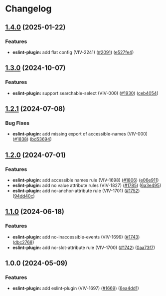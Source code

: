 # Changelog

## [1.4.0](https://github.com/Vonage/vivid-3/compare/eslint-plugin-v1.3.0...eslint-plugin-v1.4.0) (2025-01-22)


### Features

* **eslint-plugin:** add flat config (VIV-2241) ([#2091](https://github.com/Vonage/vivid-3/issues/2091)) ([e527fe4](https://github.com/Vonage/vivid-3/commit/e527fe44dba407b43f6ae6c2ab1eb40a026a26a7))

## [1.3.0](https://github.com/Vonage/vivid-3/compare/eslint-plugin-v1.2.1...eslint-plugin-v1.3.0) (2024-10-07)


### Features

* **eslint-plugin:** support searchable-select (VIV-000) ([#1930](https://github.com/Vonage/vivid-3/issues/1930)) ([ceb4054](https://github.com/Vonage/vivid-3/commit/ceb405443c00b977d6112ea1328f02aadba4f7d4))

## [1.2.1](https://github.com/Vonage/vivid-3/compare/eslint-plugin-v1.2.0...eslint-plugin-v1.2.1) (2024-07-08)


### Bug Fixes

* **eslint-plugin:** add missing export of accessible-names (VIV-000) ([#1838](https://github.com/Vonage/vivid-3/issues/1838)) ([bd53694](https://github.com/Vonage/vivid-3/commit/bd5369414f5ae657b5e87118bb10d0622a6a8450))

## [1.2.0](https://github.com/Vonage/vivid-3/compare/eslint-plugin-v1.1.0...eslint-plugin-v1.2.0) (2024-07-01)


### Features

* **eslint-plugin:** add accessible names rule (VIV-1698) ([#1806](https://github.com/Vonage/vivid-3/issues/1806)) ([e06e911](https://github.com/Vonage/vivid-3/commit/e06e911bbad87ef9e6d69b7b03f6859086566e16))
* **eslint-plugin:** add no value attribute rules (VIV-1827) ([#1785](https://github.com/Vonage/vivid-3/issues/1785)) ([6a3e495](https://github.com/Vonage/vivid-3/commit/6a3e495896c91a079c1f524bea258a7d6fc12ec1))
* **eslint-plugin:** add no-anchor-attribute rule (VIV-1701) ([#1752](https://github.com/Vonage/vivid-3/issues/1752)) ([94dd40c](https://github.com/Vonage/vivid-3/commit/94dd40c741b919eae34d04c6dd06a40c7b6b49fc))

## [1.1.0](https://github.com/Vonage/vivid-3/compare/eslint-plugin-v1.0.0...eslint-plugin-v1.1.0) (2024-06-18)


### Features

* **eslint-plugin:** add no-inaccessible-events (VIV-1699) ([#1743](https://github.com/Vonage/vivid-3/issues/1743)) ([dbc2768](https://github.com/Vonage/vivid-3/commit/dbc27689ad73b7c53e20f163898caa76ff82ca9e))
* **eslint-plugin:** add no-slot-attribute rule (VIV-1700) ([#1742](https://github.com/Vonage/vivid-3/issues/1742)) ([0aa73f7](https://github.com/Vonage/vivid-3/commit/0aa73f7ca5f90814e61e225a78fd069dfe335173))

## 1.0.0 (2024-05-09)


### Features

* **eslint-plugin:** add eslint-plugin (VIV-1697) ([#1669](https://github.com/Vonage/vivid-3/issues/1669)) ([6ea4dd1](https://github.com/Vonage/vivid-3/commit/6ea4dd1e1a85435e9471b725a8d1fbd83dc01a0a))
